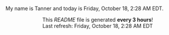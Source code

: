 My name is Tanner and today is Friday, October 18, 2:28 AM EDT.

<p align="center">This <i>README</i> file is generated <b>every 3 hours</b>!</br>Last refresh: Friday, October 18, 2:28 AM EDT<br /></p>
